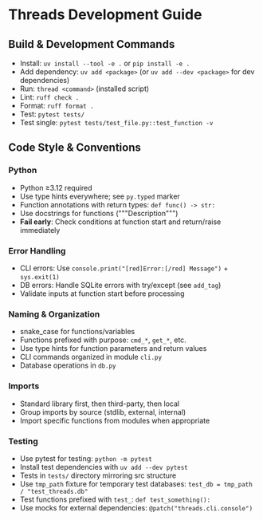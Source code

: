 # Threads Development Guide

## Build & Development Commands
- Install: `uv install --tool -e .` or `pip install -e .` 
- Add dependency: `uv add <package>` (or `uv add --dev <package>` for dev dependencies)
- Run: `thread <command>` (installed script)
- Lint: `ruff check .`
- Format: `ruff format .`
- Test: `pytest tests/`
- Test single: `pytest tests/test_file.py::test_function -v`

## Code Style & Conventions

### Python
- Python ≥3.12 required
- Use type hints everywhere; see `py.typed` marker
- Function annotations with return types: `def func() -> str:`
- Use docstrings for functions ("""Description""")
- **Fail early**: Check conditions at function start and return/raise immediately

### Error Handling
- CLI errors: Use `console.print("[red]Error:[/red] Message")` + `sys.exit(1)`
- DB errors: Handle SQLite errors with try/except (see `add_tag`)
- Validate inputs at function start before processing

### Naming & Organization
- snake_case for functions/variables
- Functions prefixed with purpose: `cmd_*`, `get_*`, etc.
- Use type hints for function parameters and return values
- CLI commands organized in module `cli.py`
- Database operations in `db.py`

### Imports
- Standard library first, then third-party, then local
- Group imports by source (stdlib, external, internal)
- Import specific functions from modules when appropriate

### Testing
- Use pytest for testing: `python -m pytest`
- Install test dependencies with `uv add --dev pytest`
- Tests in `tests/` directory mirroring src structure
- Use `tmp_path` fixture for temporary test databases: `test_db = tmp_path / "test_threads.db"`
- Test functions prefixed with `test_`: `def test_something():` 
- Use mocks for external dependencies: `@patch("threads.cli.console")`
